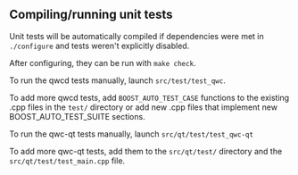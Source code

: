 Compiling/running unit tests
------------------------------------

Unit tests will be automatically compiled if dependencies were met in `./configure`
and tests weren't explicitly disabled.

After configuring, they can be run with `make check`.

To run the qwcd tests manually, launch `src/test/test_qwc`.

To add more qwcd tests, add `BOOST_AUTO_TEST_CASE` functions to the existing
.cpp files in the `test/` directory or add new .cpp files that
implement new BOOST_AUTO_TEST_SUITE sections.

To run the qwc-qt tests manually, launch `src/qt/test/test_qwc-qt`

To add more qwc-qt tests, add them to the `src/qt/test/` directory and
the `src/qt/test/test_main.cpp` file.
